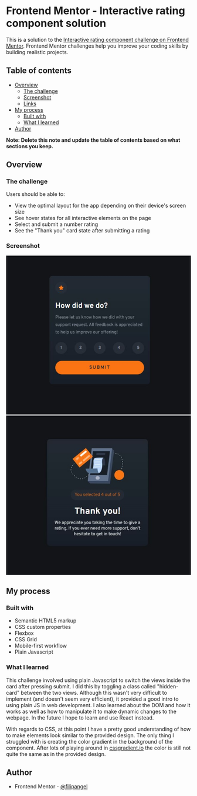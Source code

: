 # Frontend Mentor - Interactive rating component solution

This is a solution to the [Interactive rating component challenge on Frontend Mentor](https://www.frontendmentor.io/challenges/interactive-rating-component-koxpeBUmI). Frontend Mentor challenges help you improve your coding skills by building realistic projects.

## Table of contents

- [Overview](#overview)
  - [The challenge](#the-challenge)
  - [Screenshot](#screenshot)
  - [Links](#links)
- [My process](#my-process)
  - [Built with](#built-with)
  - [What I learned](#what-i-learned)
- [Author](#author)

**Note: Delete this note and update the table of contents based on what sections you keep.**

## Overview

### The challenge

Users should be able to:

- View the optimal layout for the app depending on their device's screen size
- See hover states for all interactive elements on the page
- Select and submit a number rating
- See the "Thank you" card state after submitting a rating

### Screenshot

![](./screenshot1.jpg)
![](./screenshot2.jpg)

## My process

### Built with

- Semantic HTML5 markup
- CSS custom properties
- Flexbox
- CSS Grid
- Mobile-first workflow
- Plain Javascript

### What I learned

This challenge involved using plain Javascript to switch the views inside the card after pressing submit. I did this by toggling a class called "hidden-card" between the two views. Although this wasn't very difficult to implement (and doesn't seem very efficient), it provided a good intro to using plain JS in web development. I also learned about the DOM and how it works as well as how to manipulate it to make dynamic changes to the webpage. In the future I hope to learn and use React instead.

With regards to CSS, at this point I have a pretty good understanding of how to make elements look similar to the provided design. The only thing I struggled with is creating the color gradient in the background of the component. After lots of playing around in [cssgradient.io](https://cssgradient.io/) the color is still not quite the same as in the provided design.

## Author

- Frontend Mentor - [@filipangel](https://www.frontendmentor.io/profile/filipangel)
